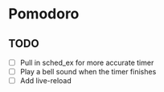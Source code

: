 # Pomodoro

## TODO

- [ ] Pull in sched_ex for more accurate timer
- [ ] Play a bell sound when the timer finishes
- [ ] Add live-reload
